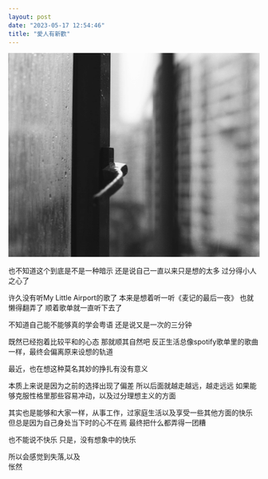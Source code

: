```yaml
---
layout: post
date: "2023-05-17 12:54:46"
title: "愛人有新歡"
---
```

<img alt="window" src="/assets/posts/window.jpg" class="post-image black"/>

也不知道这个到底是不是一种暗示
还是说自己一直以来只是想的太多
过分得小人之心了

许久没有听My Little Airport的歌了
本来是想着听一听《麦记的最后一夜》
也就懒得翻弄了
顺着歌单就一直听下去了

不知道自己能不能够真的学会粤语
还是说又是一次的三分钟

既然已经抱着比较平和的心态
那就顺其自然吧
反正生活总像spotify歌单里的歌曲一样，最终会偏离原来设想的轨道

最近，也在想这种莫名其妙的挣扎有没有意义

本质上来说是因为之前的选择出现了偏差
所以后面就越走越远，越走远远
如果能够克服性格里那些容易冲动，以及过分理想主义的方面

其实也是能够和大家一样，从事工作，过家庭生活以及享受一些其他方面的快乐
但总是因为自己身处当下时的心不在焉
最终把什么都弄得一团糟

也不能说不快乐
只是，没有想象中的快乐

所以会感觉到失落,以及
<br>
怅然